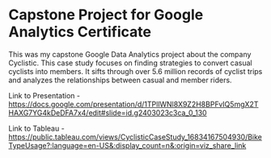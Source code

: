 # Capstone Project for Google Analytics Certificate


This was my capstone Google Data Analytics project about the company Cyclistic. This case study focuses on finding strategies to convert casual cyclists into members. It sifts through over 5.6 million records of cyclist trips and analyzes the relationships between casual and member riders.



Link to Presentation - 
https://docs.google.com/presentation/d/1TPllWNl8X9Z2H8BPFvIQ5mgX2THAXG7YG4kDeDFA7x4/edit#slide=id.g2403023c3ca_0_130


Link to Tableau - 
https://public.tableau.com/views/CyclisticCaseStudy_16834167504930/BikeTypeUsage?:language=en-US&:display_count=n&:origin=viz_share_link

